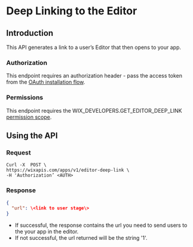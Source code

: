 # Deep Linking to the Editor

## Introduction

This API generates a link to a user’s Editor that then opens to your app.

### Authorization

This endpoint requires an authorization header - pass the access token from the [OAuth installation flow](https://dev.wix.com/api/rest/getting-started/authentication).

### Permissions

This endpoint requires the WIX_DEVELOPERS.GET_EDITOR_DEEP_LINK [permission scope](https://devforum.wix.com/en/article/available-permissions).

## Using the API

### Request

```curl
Curl -X  POST \
https://wixapis.com/apps/v1/editor-deep-link \
-H 'Authorization’ <AUTH>
```

### Response

```json
{
  "url": \<link to user stage\>
}
```

* If successful, the response contains the url you need to send users to the your app in the editor.
* If not successful, the url returned will be the string '1'.
